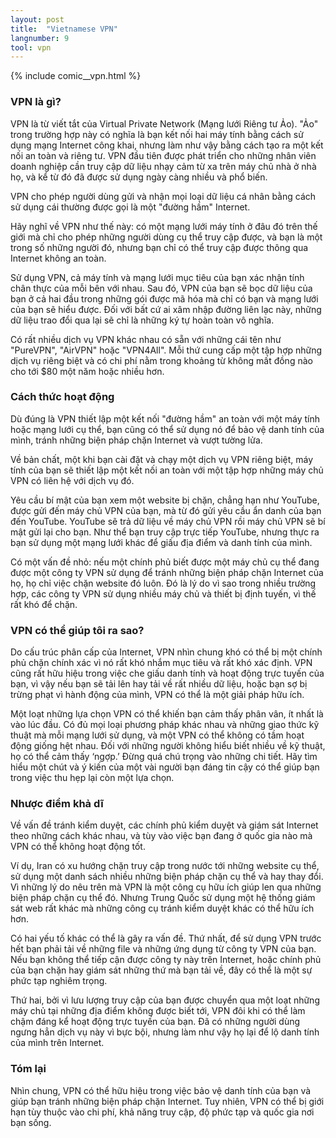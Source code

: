 ```yaml
---
layout: post
title:  "Vietnamese VPN"
langnumber: 9
tool: vpn
---
```


{% include comic__vpn.html %}

<h3 class='subhed'>VPN là gì?</h3>

VPN là từ viết tắt của Virtual Private Network (Mạng lưới Riêng tư Ảo). "Ảo" trong trường hợp này có nghĩa là bạn kết nối hai máy tính bằng cách sử dụng mạng Internet công khai, nhưng làm như vậy bằng cách tạo ra một kết nối an toàn và riêng tư. VPN đầu tiên được phát triển cho những nhân viên doanh nghiệp cần truy cập dữ liệu nhạy cảm từ xa trên máy chủ nhà ở nhà họ, và kể từ đó đã được sử dụng ngày càng nhiều và phổ biến. 

VPN cho phép người dùng gửi và nhận mọi loại dữ liệu cá nhân bằng cách sử dụng cái thường được gọi là một "đường hầm" Internet.

Hãy nghĩ về VPN như thế này: có một mạng lưới máy tính ở đâu đó trên thế giới mà chỉ cho phép những người dùng cụ thể truy cập được, và bạn là một trong số những người đó, nhưng bạn chỉ có thể truy cập được thông qua Internet không an toàn.

Sử dụng VPN, cả máy tính và mạng lưới mục tiêu của bạn xác nhận tính chân thực của mỗi bên với nhau. Sau đó, VPN của bạn sẽ bọc dữ liệu của bạn ở cả hai đầu trong những gói được mã hóa mà chỉ có bạn và mạng lưới của bạn sẽ hiểu được. Đối với bất cứ ai xâm nhập đường liên lạc này, những dữ liệu trao đổi qua lại sẽ chỉ là những ký tự hoàn toàn vô nghĩa.

Có rất nhiều dịch vụ VPN khác nhau có sẵn với những cái tên như "PureVPN", "AirVPN" hoặc "VPN4All". Mỗi thứ cung cấp một tập hợp những dịch vụ riêng biệt và có chi phí nằm trong khoảng từ không mất đồng nào cho tới $80 một năm hoặc nhiều hơn.

<h3 class='subhed icon how'>Cách thức hoạt động</h3>

Dù đúng là VPN thiết lập một kết nối "đường hầm" an toàn với một máy tính hoặc mạng lưới cụ thể, bạn cũng có thể sử dụng nó để bảo vệ danh tính của mình, tránh những biện pháp chặn Internet và vượt tường lửa.

Về bản chất, một khi bạn cài đặt và chạy một dịch vụ VPN riêng biệt, máy tính của bạn sẽ thiết lập một kết nối an toàn với một tập hợp những máy chủ VPN có liên hệ với dịch vụ đó.

Yêu cầu bí mật của bạn xem một website bị chặn, chẳng hạn như YouTube, được gửi đến máy chủ VPN của bạn, mà từ đó gửi yêu cầu ẩn danh của bạn đến YouTube. YouTube sẽ trả dữ liệu về máy chủ VPN rồi máy chủ VPN sẽ bí mật gửi lại cho bạn. Như thể bạn truy cập trực tiếp YouTube, nhưng thực ra bạn sử dụng một mạng lưới khác để giấu địa điểm và danh tính của mình. 

Có một vấn đề nhỏ: nếu một chính phủ biết được một máy chủ cụ thể đang được một công ty VPN sử dụng để tránh những biện pháp chặn Internet của họ, họ chỉ việc chặn website đó luôn. Đó là lý do vì sao trong nhiều trường hợp, các công ty VPN sử dụng nhiều máy chủ và thiết bị định tuyến, vì thế rất khó để chặn.

<h3 class='subhed icon help'>VPN có thể giúp tôi ra sao?</h3>

Do cấu trúc phân cấp của Internet, VPN nhìn chung khó có thể bị một chính phủ chặn chính xác vì nó rất khó nhắm mục tiêu và rất khó xác định. VPN cũng rất hữu hiệu trong việc che giấu danh tính và hoạt động trực tuyến của bạn, vì vậy nếu bạn sẽ tải lên hay tải về rất nhiều dữ liệu, hoặc bạn sợ bị trừng phạt vì hành động của mình, VPN có thể là một giải pháp hữu ích.

Một loạt những lựa chọn VPN có thể khiến bạn cảm thấy phân vân, ít nhất là vào lúc đầu. Có đủ mọi loại phương pháp khác nhau và những giao thức kỹ thuật mà mỗi mạng lưới sử dụng, và một VPN có thể không có tầm hoạt động giống hệt nhau. Đối với những người không hiểu biết nhiều về kỹ thuật, họ có thể cảm thấy ‘ngợp.’ Đừng quá chú trọng vào những chi tiết. Hãy tìm hiểu một chút và ý kiến của một vài người bạn đáng tin cậy có thể giúp bạn trong việc thu hẹp lại còn một lựa chọn.

<h3 class='subhed icon caution'>Nhược điểm khả dĩ</h3>

Về vấn đề tránh kiểm duyệt, các chính phủ kiểm duyệt và giám sát Internet theo những cách khác nhau, và tùy vào việc bạn đang ở quốc gia nào mà VPN có thể không hoạt động tốt.

Ví dụ, Iran có xu hướng chặn truy cập trong nước tới những website cụ thể, sử dụng một danh sách nhiều những biện pháp chặn cụ thể  và hay thay đổi. Vì những lý do nêu trên mà VPN là một công cụ hữu ích giúp len qua những biện pháp chặn cụ thể đó. Nhưng Trung Quốc sử dụng một hệ thống giám sát web rất khác mà những công cụ tránh kiểm duyệt khác có thể hữu ích hơn.

Có hai yếu tố khác có thể là gây ra vấn đề. Thứ nhất, để sử dụng VPN trước hết bạn phải tải về những file và những ứng dụng từ công ty VPN của bạn. Nếu bạn không thể tiếp cận được công ty này trên Internet, hoặc chính phủ của bạn chặn hay giám sát những thứ mà bạn tải về, đây có thể là một sự phức tạp nghiêm trọng.

Thứ hai, bởi vì lưu lượng truy cập của bạn được chuyển qua một loạt những máy chủ tại những địa điểm không được biết tới, VPN đôi khi có thể làm chậm đáng kể hoạt động trực tuyến của bạn. Đã có những người dùng ngưng hẳn dịch vụ này vì bực bội, nhưng làm như vậy họ lại để lộ danh tính của mình trên Internet.

<h3 class='subhed icon bottomLine'>Tóm lại</h3>

Nhìn chung, VPN có thể hữu hiệu trong việc bảo vệ danh tính của bạn và giúp bạn tránh những biện pháp chặn Internet. Tuy nhiên, VPN có thể bị giới hạn tùy thuộc vào chi phí, khả năng truy cập, độ phức tạp và quốc gia nơi bạn sống.
